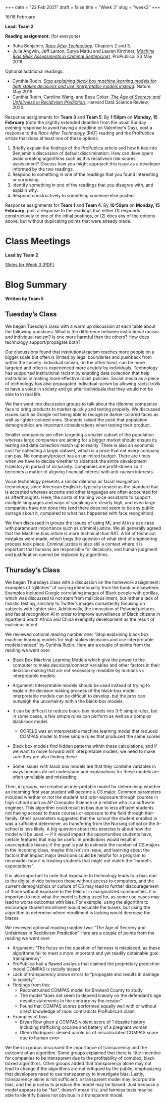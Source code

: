 +++
date = "22 Feb 2021"
draft = false
title = "Week 3"
slug = "week3"
+++

16/18 February  

**Lead: Team 2**

**Reading assignment:** (for everyone)

- Ruha Benjamin, [_Race After Technology_](https://www.ruhabenjamin.com/race-after-technology), Chapters 2 and 3.
- Julia Angwin, Jeff Larson, Surya Mattu and Lauren Kirchner, [_Machine Bias (Risk Assessments in Criminal Sentencing)_](https://www.propublica.org/article/machine-bias-risk-assessments-in-criminal-sentencing), ProPublica, 23 May 2016.

Optional additional readings:
- Cynthia Rudin. [_Stop explaining black box machine learning models for high stakes decisions and use interpretable models instead_](https://csethics.github.io/docs/rudin2019.pdf). Nature, May 2019.
- Cynthia Rudin, Caroline Wang, and Beau Coker. [_The Age of Secrecy and Unfairness in Recidivism Prediction_](https://hdsr.mitpress.mit.edu/pub/7z10o269/release/4), Harvard Data Science Review, 2020.

Response assignments for **Team 3** and **Team 5**: By **1:59pm** on **Monday, 15 February** (note the slightly extended deadline from the usual Sunday evening response to avoid having a deadline on Valentine's Day), post a response to the
_Race After Technology_ (RAT) reading and the ProPublica article that does at least one of these options:

1. Briefly explain the findings of the ProPublica article and how it ties into Benjamin's discussion of default discrimination. How can developers avoid creating algorithms such as this recidivism risk scores assessment? Discuss how you might approach this issue as a developer informed by the two readings.
2. Respond to something in one of the readings that you found interesting or surprising.
3. Identify something in one of the readings that you disagree with, and explain why.
4. Respond constructively to something someone else posted.

Response assignments for **Team 1** and **Team 4**: By **10:59pm** on **Monday, 15 February**, post a response to the readings that either (1) responds constructively to one of the initial postings, or (2) does any of the options above, but without duplicating points that were already made.

# Class Meetings

**Lead by Team 2**

[Slides for Week 3 [PDF]](https://www.dropbox.com/s/v21v7lnn5inrn26/week3-updated.pdf?dl=0)

# Blog Summary

**Written by Team 5**

## Tuesday’s Class 

We began Tuesday’s class with a warm up discussion at each table about
the following questions: What is the difference between institutional
racism and individual racism? Is one more harmful than the others? How
does technology support/propagate both?

Our discussions found that institutional racism reaches more people on
a bigger scale but often is limited by legal boundaries and pushback
from within the society. Individual racism, on the other hand, can be
more targeted and often is experienced more acutely by
individuals. Technology has supported institutional racism by enabling
data collection that help institutions in making more effective racist
policies. Social media as a piece of technology has also propagated
individual racism by allowing racist trolls to have a voice in society
and go after individuals that they would not be able to in real life.

We then went into discussion groups to talk about the dilemma
companies face to bring products to market quickly and testing
properly.  We discussed issues such as Google not being able to
recognize darker-colored faces as well as lighter-colored ones.
Students raised the point that population demographics are important
considerations when testing their product.

Smaller companies are often targeting a smaller subset of the
population whereas large companies are aiming for a bigger market
should ensure its testing and data collection match up to
reality. There is also an economic cost for collecting a larger
dataset, which is a price that not every company can pay. No
company/project has an unlimited budget. There are times when we have
to decide whether to sidetrack the entire development trajectory in
pursuit of inclusivity. Companies are profit-driven so it becomes a
matter of aligning financial interest with anti-racism
interests.

Voice technology presents a similar dilemma as facial recognition
technology, since American English is typically treated as the
standard that is accepted whereas accents and other languages are
often accounted for as afterthoughts. Here, the costs of training
voice assistants to support multiple languages and ways of speaking
are clearly high, and even large companies have not done this (and
there does not seem to be any public outrage about it, compared to
what has happened with face recognition).

We then discussed in groups the issues of using ML and AI in a use
case with paramount importance such as criminal justice.  We all
generally agreed that the Machine bias article is more technical than
RAT. A lot of technical mistakes were made, which begs the question of
what kind of engineering process took place. Criminal justice is also
still a context where it is important that humans are responsible for
decisions, and human judgment and justification cannot be replaced by
algorithms.


## Thursday’s Class

We began Thursdays class with a discussion on the homework assignment:
examples of “glitches” of varying intentionality from the book or
elsewhere. Examples included Google correlating images of Black people
with gorillas, which was discussed to not stem from malicious intent,
but rather a lack of holistic testing, similarly to Twitter’s images
consistently focusing on subjects with lighter skin. Additionally, the
innovation of Polaroid pictures and facial recognition AI in order to
improve surveillance of Black citizens in Apartheid South Africa and
China exemplify development as the result of malicious intent.

We reviewed optional reading number one: “Stop explaining black box
machine learning models for high stakes decisions and use
interpretable models instead” by Cynthia Rudin. Here are a couple of
points from the reading we went over:

- Black Box Machine Learning Models which give the power to the computer to make decisions/connect variables and other factors in their decision making that are not necessarily readable by humans vs interpretable models.
- Argument: Interpretable models should be used instead of trying to explain the decision making process of the black-box model. Interpretable models can be difficult to develop, but the pros can outweigh the uncertainty within the black-box models.
- It can be difficult to reduce black-box models into 3-5 simple rules, but in some cases, a few simple rules can perform as well as a complex black-box model.
  - CORELS was an interpretable machine learning model that reduced COMPAS model to three simple rules that produced the same scores
  
- Black box models find hidden patterns within these calculations, and if we want to move forward with interpretable models, we need to make sure they are also finding these.
- Some issues with black box models are that they combine variables in ways humans do not understand and explanations for these models are often unreliable and misleading.
 
Then, in groups, we created an interpretable model for determining
whether an incoming first year student will become a CS major. Common
parameters included whether or not the student had prior exposure
through courses in high school such as AP Computer Science or a
relative who is a software engineer. This algorithm could result in
bias due to less affluent students not having access to these courses
or exposure to the field through their family. Other parameters
suggested that the school the student enrolled in was a sufficient
determiner, as transfering from the Nursing school or the A-school is
less likely. A big question about this exercise is about how the model
will be used &mdash; if it would impact the opportunities students
have, certain features that may be useful in predictions would result
in unacceptable biases; if the goal is just to estimate the number of
CS majors in the incoming class, maybe this isn't an issue, and
learning about the factors that impact major decisions could be
helpful for a program to reconsider how it is treating students that
might not match the "model's expectations".

It is also important to note that exposure to technology leads to a
bias due to the digital divide between those without access to
computers, and the current demographics or culture of CS may lead to
further discouragement of those without exposure to the field or in
marginalized communities. It is important to note what the model is
being used for, as some use cases may lead to worse outcomes with
bias. For example, using the algorithm to encourage student enrollment
would escalate the biases, but using the algorithm to determine where
enrollment is lacking would decrease the biases.


We reviewed optional reading number two: “The Age of Secrecy and
Unfairness in Recidivism Prediction” Here are a couple of points from
the reading we went over:

- Argument: “The focus on the question of fairness is misplaced, as these algorithms fail to meet a more important and yet readily obtainable goal: transparency”
- ProPublica had a flawed analysis that claimed the proprietary prediction model COMPAS is racially biased
- Lack of transparency allows errors to “propagate and results in damage to society”
- Findings from this: 
  - Reconstructed COMPAS model for Broward County to study
  - The model “does not seem to depend linearly on the defendant’s age despite statements to the contrary by the creator”
  - Found that COMPAS scores performed equally well with or without direct knowledge of race: contradicts ProPublica’s claim
- Examples of bias:
  - Bryan Row given a COMPAS violent score of 1 despite history including trafficking cocaine and battery of a pregnant woman
  - Glenn Rodriguez: denied parole bc of miscalculated COMPAS score due to human error

We then in groups discussed the importance of transparency and the
outcome of an algorithm. Some groups explained that there is little
incentive for companies to be transparent due to the profitability of
complex, black boxed algorithms. Other groups added that transparency
alone may not lead to change if the algorithms are not critiqued by
the public, emphasizing that developers need to use transparency to
investigate bias. Lastly, transparency alone is not sufficient: a
transparent model may incorporate bias, and the process to produce the
model may be biased. Just because a model appears to be "fair",
doesn't mean it is, and fairness tests may be able to identify biases
not obvious in a transparent model.

